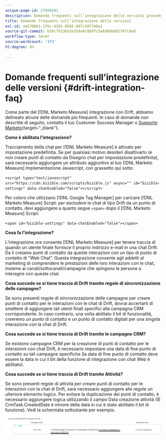 ```yaml
---
unique-page-id: 27656441
description: Domande frequenti sull’integrazione delle versioni precedenti - [!DNL Marketo Measure] - Documentazione del prodotto
title: Domande frequenti sull’integrazione delle versioni
exl-id: ae5706b1-1f6c-4201-8585-0d7c587746e1
source-git-commit: b59c79236d3e324e8c8b07c5a6d68bd8176fc8a9
workflow-type: tm+mt
source-wordcount: '373'
ht-degree: 0%

---
```


# Domande frequenti sull’integrazione delle versioni {#drift-integration-faq}

Come parte del [!DNL Marketo Measure] integrazione con Drift, abbiamo delineato alcune delle domande più frequenti. In caso di domande non descritte di seguito, contatta il tuo Customer Success Manager o [Supporto Marketo](https://nation.marketo.com/t5/support/ct-p/Support){target="_blank"}.

**Come è abilitata l’integrazione?**

Tracciamento della chat per [!DNL Marketo Measure] è attivato per impostazione predefinita. Se per qualsiasi motivo desideri disattivarlo (e non creare punti di contatto da Disegno chat per impostazione predefinita), sarà necessario aggiungere un attributo aggiuntivo al tuo [!DNL Marketo Measure] Implementazione Javascript, con grassetto qui sotto:

`<script type="text/javascript" src="https://cdn.bizible.com/scripts/bizible.js" async="" id="bizible-settings" data-chatEnabled="false"></script>`

Per coloro che utilizzano [!DNL Google Tag Manager] per caricare [!DNL Marketo Measure] Script: per escludere le chat di tipo Drift da un punto di contatto, devi aggiungere a quanto segue `<span>` dopo il [!DNL Marketo Measure] Script:

`<span id="bizible-settings" data-chatEnabled="false"></span>`

**Cosa fa l&#39;integrazione?**

L’integrazione ora consente [!DNL Marketo Measure] per tenere traccia di quando un utente finale fornisce il proprio indirizzo e-mail in una chat Drift. Da lì creiamo punti di contatto da queste interazioni con un tipo di punto di contatto di &quot;Web Chat&quot;. Questa integrazione consente agli addetti al marketing di comprendere le prestazioni delle loro interazioni con le chat, insieme ai canali/sottocanali/campagne che spingono le persone a interagire con queste chat.

**Cosa succede se si tiene traccia di Drift tramite regole di sincronizzazione delle campagne?**

Se sono presenti regole di sincronizzazione delle campagne per creare punti di contatto per le interazioni con le chat di Drift, dovrai accertarti di smettere di aggiungere tali utenti finali specifici alla campagna CRM corrispondente. In caso contrario, una volta abilitato il bit di funzionalità, creeremo un punto di contatto e un punto di contatto digitali per una singola interazione con la chat di Drift.

**Cosa succede se si tiene traccia di Drift tramite le campagne CRM?**

Se esistono campagne CRM per la creazione di punti di contatto per le interazioni con chat Drift, è necessario impostare una data di fine punto di contatto su tali campagne specifiche (la data di fine punto di contatto deve essere la data in cui il bit della funzione di integrazione con chat Web è abilitato).

**Cosa succede se si tiene traccia di Drift tramite Attività?**

Se sono presenti regole di attività per creare punti di contatto per le interazioni con la chat di Drift, sarà necessario aggiungere alle regole un ulteriore elemento logico. Per evitare la duplicazione dei punti di contatto, è necessario aggiungere logica utilizzando il campo Data creazione attività (IE CrmTask.CreatedDate è minore della data in cui è stato abilitato il bit di funzione). Vedi la schermata sottostante per esempio.

![](assets/activity-rule-drift.png)
